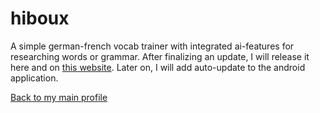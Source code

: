 # hiboux
A simple german-french vocab trainer with integrated ai-features for researching words or grammar. 
After finalizing an update, I will release it here and on [this website](https://hiboux.fwh.is/). Later on, I will add auto-update to the android application.

[Back to my main profile](https://github.com/einfachniemmand)
